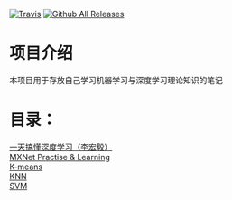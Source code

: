 
[![Travis](https://img.shields.io/travis/rust-lang/rust.svg)](https://github.com/keloli/NoteBook)
[![Github All Releases](https://img.shields.io/badge/downloads-300KB-green.svg)](https://github.com/keloli/NoteBook)
# 项目介绍
本项目用于存放自己学习机器学习与深度学习理论知识的笔记

# 目录：
   [一天搞懂深度学习（李宏毅）](https://github.com/keloli/NoteBook/tree/master/DeepLearning%20One%20Day)  
   [MXNet Practise & Learning](https://github.com/keloli/MXNetPractise)  
   [K-means](https://github.com/keloli/NoteBook/tree/master/K-means)  
   [KNN](https://github.com/keloli/NoteBook/tree/master/KNN)  
   [SVM](https://github.com/keloli/NoteBook/tree/master/SVM)
